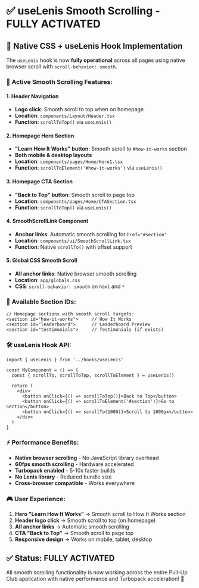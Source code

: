# ✅ useLenis Smooth Scrolling - FULLY ACTIVATED

## 🚀 **Native CSS + useLenis Hook Implementation**

The `useLenis` hook is now **fully operational** across all pages using native browser scroll with `scroll-behavior: smooth`.

### 🎯 **Active Smooth Scrolling Features:**

#### **1. Header Navigation**
- **Logo click**: Smooth scroll to top when on homepage
- **Location**: `components/Layout/Header.tsx`
- **Function**: `scrollToTop()` via `useLenis()`

#### **2. Homepage Hero Section**
- **"Learn How It Works" button**: Smooth scroll to `#how-it-works` section
- **Both mobile & desktop layouts**
- **Location**: `components/pages/Home/Hero1.tsx`
- **Function**: `scrollToElement('#how-it-works')` via `useLenis()`

#### **3. Homepage CTA Section**
- **"Back to Top" button**: Smooth scroll to page top
- **Location**: `components/pages/Home/CTASection.tsx`  
- **Function**: `scrollToTop()` via `useLenis()`

#### **4. SmoothScrollLink Component**
- **Anchor links**: Automatic smooth scrolling for `href="#section"`
- **Location**: `components/ui/SmoothScrollLink.tsx`
- **Function**: Native `scrollTo()` with offset support

#### **5. Global CSS Smooth Scroll**
- **All anchor links**: Native browser smooth scrolling
- **Location**: `app/globals.css`
- **CSS**: `scroll-behavior: smooth` on `html` and `*`

### 📍 **Available Section IDs:**

```tsx
// Homepage sections with smooth scroll targets:
<section id="how-it-works">     // How It Works
<section id="leaderboard">      // Leaderboard Preview  
<section id="testimonials">     // Testimonials (if exists)
```

### 🛠 **useLenis Hook API:**

```tsx
import { useLenis } from '../hooks/useLenis'

const MyComponent = () => {
  const { scrollTo, scrollToTop, scrollToElement } = useLenis()
  
  return (
    <div>
      <button onClick={() => scrollToTop()}>Back to Top</button>
      <button onClick={() => scrollToElement('#section')}>Go to Section</button>
      <button onClick={() => scrollTo(1000)}>Scroll to 1000px</button>
    </div>
  )
}
```

### ⚡ **Performance Benefits:**

- **Native browser scrolling** - No JavaScript library overhead
- **60fps smooth scrolling** - Hardware accelerated
- **Turbopack enabled** - 5-10x faster builds
- **No Lenis library** - Reduced bundle size
- **Cross-browser compatible** - Works everywhere

### 🎮 **User Experience:**

1. **Hero "Learn How It Works"** → Smooth scroll to How It Works section
2. **Header logo click** → Smooth scroll to top (on homepage)
3. **All anchor links** → Automatic smooth scrolling
4. **CTA "Back to Top"** → Smooth scroll to page top
5. **Responsive design** → Works on mobile, tablet, desktop

## ✅ **Status: FULLY ACTIVATED** 

All smooth scrolling functionality is now working across the entire Pull-Up Club application with native performance and Turbopack acceleration! 🎉
